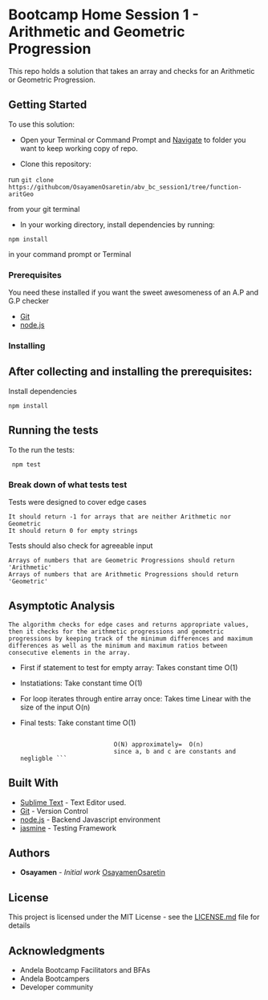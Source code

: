 # Bootcamp Home Session 1 - Arithmetic and Geometric Progression

This repo holds a solution that takes an array and checks for an Arithmetic or Geometric Progression.

## Getting Started

To use this solution:

 - Open your Terminal or Command Prompt and [Navigate](https://computers.tutsplus.com/tutorials/navigating-the-terminal-a-gentle-introduction--mac-3855) to folder you want to keep working copy of repo.

 - Clone this repository: 

 run ```git clone https://githubcom/OsayamenOsaretin/abv_bc_session1/tree/function-aritGeo``` 

 from your git terminal

- In your working directory, install dependencies by running:

```npm install```

 in your command prompt or Terminal

### Prerequisites
You need these installed if you want the sweet awesomeness of an A.P and G.P checker

- [Git](https://git-for-windows.github.io/) 
- [node.js](https://nodejs.org/en/download/)



### Installing
After collecting and installing the prerequisites:
- 

Install dependencies

```
npm install
```


## Running the tests

To the run the tests:

``` npm test```

### Break down of what tests test

Tests were designed to cover edge cases

```
It should return -1 for arrays that are neither Arithmetic nor Geometric
It should return 0 for empty strings
```

Tests should also check for agreeable input

``` 
Arrays of numbers that are Geometric Progressions should return 'Arithmetic'
Arrays of numbers that are Arithmetic Progressions should return 'Geometric'
```

## Asymptotic Analysis

    The algorithm checks for edge cases and returns appropriate values, then it checks for the arithmetic progressions and geometric progressions by keeping track of the minimum differences and maximum differences as well as the minimum and maximum ratios between consecutive elements in the array.
    
 * First if statement to test for empty array: Takes constant time O(1)
 * Instatiations: Take constant time O(1)
 * For loop iterates through entire array once: Takes time Linear with the size of the input O(n)
   
 * Final tests: Take constant time O(1)
   
   
     ```Final Asymptotic complexity : O(N) = a * O(1) + b * O(1) + O(n) + c * O(1)
                               
                               O(N) approximately=  O(n) 
                               since a, b and c are constants and negligble ```

## Built With

* [Sublime Text](hhttp://www.sublimetext.com/) - Text Editor used.
* [Git](https://github.com/) - Version Control
* [node.js](https://nodejs.org/) - Backend Javascript environment
* [jasmine]() - Testing Framework


## Authors

* **Osayamen** - *Initial work* [OsayamenOsaretin](github.com/OsayamenOsaretin)



## License

This project is licensed under the MIT License - see the [LICENSE.md](LICENSE.md) file for details

## Acknowledgments
* Andela Bootcamp Facilitators and BFAs
* Andela Bootcampers
* Developer community

